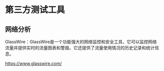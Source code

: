 # 第三方测试工具

## 网络分析

GlassWire：GlassWire是一个功能强大的网络监控和安全工具，它可以监控网络流量并提供实时的流量图表和警报。它还提供了流量使用情况的历史记录和统计信息。

https://www.glasswire.com/




